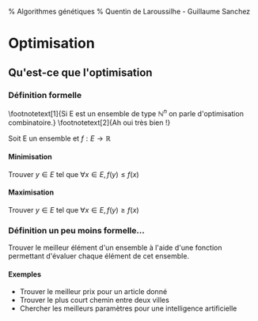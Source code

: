 % Algorithmes génétiques
% Quentin de Laroussilhe - Guillaume Sanchez

# Optimisation

## Qu'est-ce que l'optimisation

### Définition formelle

\footnotetext[1]{Si E est un ensemble de type $\mathbb{N}^n$ on parle d'optimisation
combinatoire.}
\footnotetext[2]{Ah oui très bien !}

Soit E un ensemble et $f : E \to \mathbb{R}$ 

#### Minimisation

Trouver $y \in E$ tel que $\forall x \in E, f(y) \leq f(x)$

#### Maximisation

Trouver $y \in E$ tel que $\forall x \in E, f(y) \geq f(x)$

### Définition un peu moins formelle...

Trouver le meilleur élément d'un ensemble à l'aide d'une fonction permettant
d'évaluer chaque élément de cet ensemble.

#### Exemples

* Trouver le meilleur prix pour un article donné
* Trouver le plus court chemin entre deux villes
* Chercher les meilleurs paramètres pour une intelligence artificielle
